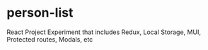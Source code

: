 # person-list
React Project Experiment that includes Redux, Local Storage, MUI, Protected routes, Modals, etc 
